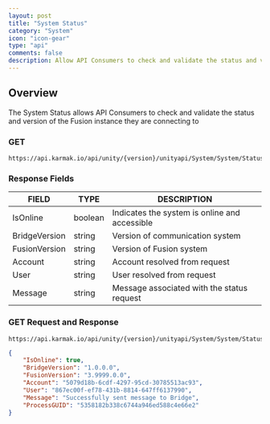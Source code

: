 ```yaml
---
layout: post
title: "System Status"  
category: "System"  
icon: "icon-gear"  
type: "api"  
comments: false  
description: Allow API Consumers to check and validate the status and version of the Fusion instance they are connecting to
---
```




## Overview
The System Status allows API Consumers to check and validate the status and version of the Fusion instance they are connecting to




### GET
```
https://api.karmak.io/api/unity/{version}/unityapi/System/System/Status
```


### Response Fields

| FIELD	 |  TYPE	 | 	DESCRIPTION | 
|---|---|---|
| IsOnline	 | boolean	 | 	Indicates the system is online and accessible |  
| BridgeVersion	 | string	 | Version of communication system |  
| FusionVersion	 | string	 | Version of Fusion system | 
| Account	  | string	 | Account resolved from request | 
| User	  | string	 | User resolved from request | 
| Message		 | string	 | Message associated with the status request | 



### GET Request and Response 
```
https://api.karmak.io/api/unity/{version}/unityapi/System/System/Status
```

```json
{
    "IsOnline": true,
    "BridgeVersion": "1.0.0.0",
    "FusionVersion": "3.9999.0.0",
    "Account": "5079d18b-6cdf-4297-95cd-30785513ac93",
    "User": "867ec00f-ef78-431b-8814-647ff6137990",
    "Message": "Successfully sent message to Bridge",
    "ProcessGUID": "5358182b338c6744a946ed588c4e66e2"
}
```

